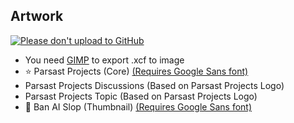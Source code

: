 ## Artwork
[![Please don't upload to GitHub](https://nogithub.codeberg.page/badge-sq.svg)](https://nogithub.codeberg.page)

- You need [GIMP](https://www.gimp.org/downloads) to export .xcf to image
- ⭐ Parsast Projects (Core) [(Requires Google Sans font)](https://flutter.googlesource.com/gallery-assets/+archive/refs/heads/master/lib/fonts.tar.gz)
- Parsast Projects Discussions (Based on Parsast Projects Logo)
- Parsast Projects Topic (Based on Parsast Projects Logo)
- 🌟 Ban AI Slop (Thumbnail) [(Requires Google Sans font)](https://flutter.googlesource.com/gallery-assets/+archive/refs/heads/master/lib/fonts.tar.gz)

